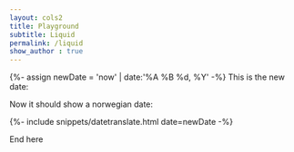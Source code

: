 ```yaml
---
layout: cols2
title: Playground
subtitle: Liquid 
permalink: /liquid
show_author : true
---
```



{%- assign newDate = 'now' | date:'%A %B %d, %Y' -%}
This is the new date:




Now it should show a norwegian date:

{%- include snippets/datetranslate.html  date=newDate -%}

End here

